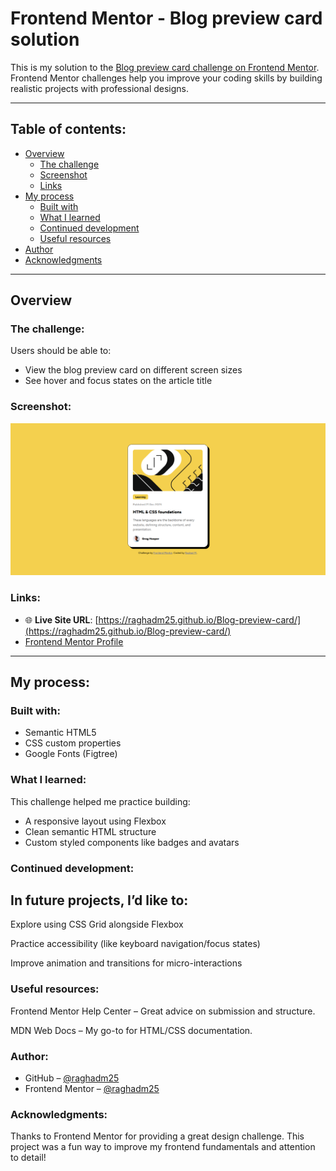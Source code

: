 # Frontend Mentor - Blog preview card solution

This is my solution to the [Blog preview card challenge on Frontend Mentor](https://www.frontendmentor.io/challenges/blog-preview-card-ckPaj01IcS). Frontend Mentor challenges help you improve your coding skills by building realistic projects with professional designs.

---

## Table of contents:

- [Overview](#overview)
  - [The challenge](#the-challenge)
  - [Screenshot](#screenshot)
  - [Links](#links)
- [My process](#my-process)
  - [Built with](#built-with)
  - [What I learned](#what-i-learned)
  - [Continued development](#continued-development)
  - [Useful resources](#useful-resources)
- [Author](#raghaddm25)
- [Acknowledgments](#acknowledgments)

---

## Overview

### The challenge:

Users should be able to:

- View the blog preview card on different screen sizes
- See hover and focus states on the article title

### Screenshot:

![Desktop Screenshot](./design/Screenshot%202025-06-27%20055533.png)

### Links:

- 🌐 **Live Site URL**: [https://raghadm25.github.io/Blog-preview-card/](https://raghadm25.github.io/Blog-preview-card/)
- [Frontend Mentor Profile](https://www.frontendmentor.io/profile/raghadm25)

---

## My process:

### Built with:

- Semantic HTML5
- CSS custom properties
- Google Fonts (Figtree)

### What I learned:

This challenge helped me practice building:

- A responsive layout using Flexbox
- Clean semantic HTML structure
- Custom styled components like badges and avatars

### Continued development:

## In future projects, I’d like to:

Explore using CSS Grid alongside Flexbox

Practice accessibility (like keyboard navigation/focus states)

Improve animation and transitions for micro-interactions

### Useful resources:

Frontend Mentor Help Center – Great advice on submission and structure.

MDN Web Docs – My go-to for HTML/CSS documentation.

### Author:

- GitHub – [@raghadm25](https://github.com/raghadm25)
- Frontend Mentor – [@raghadm25](https://www.frontendmentor.io/profile/raghadm25)

### Acknowledgments:

Thanks to Frontend Mentor for providing a great design challenge. This project was a fun way to improve my frontend fundamentals and attention to detail!
